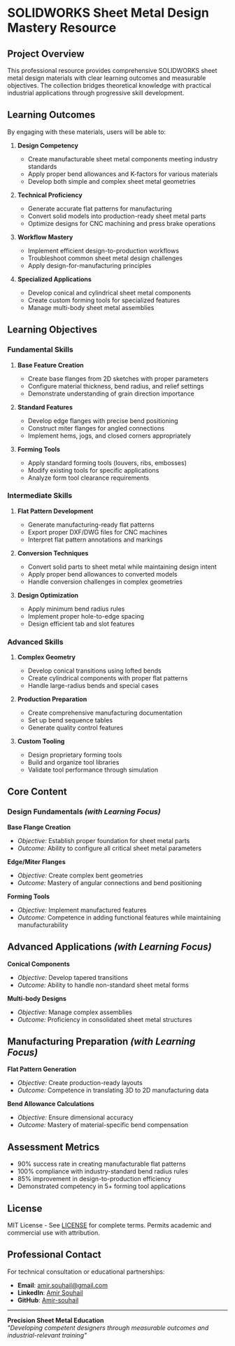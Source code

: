 # **SOLIDWORKS Sheet Metal Design Mastery Resource**

## **Project Overview**
This professional resource provides comprehensive SOLIDWORKS sheet metal design materials with clear learning outcomes and measurable objectives. The collection bridges theoretical knowledge with practical industrial applications through progressive skill development.



## **Learning Outcomes**
By engaging with these materials, users will be able to:

1. **Design Competency**
   - Create manufacturable sheet metal components meeting industry standards
   - Apply proper bend allowances and K-factors for various materials
   - Develop both simple and complex sheet metal geometries

2. **Technical Proficiency**
   - Generate accurate flat patterns for manufacturing
   - Convert solid models into production-ready sheet metal parts
   - Optimize designs for CNC machining and press brake operations

3. **Workflow Mastery**
   - Implement efficient design-to-production workflows
   - Troubleshoot common sheet metal design challenges
   - Apply design-for-manufacturing principles

4. **Specialized Applications**
   - Develop conical and cylindrical sheet metal components
   - Create custom forming tools for specialized features
   - Manage multi-body sheet metal assemblies

## **Learning Objectives**

### **Fundamental Skills**
1. **Base Feature Creation**
   - Create base flanges from 2D sketches with proper parameters
   - Configure material thickness, bend radius, and relief settings
   - Demonstrate understanding of grain direction importance

2. **Standard Features**
   - Develop edge flanges with precise bend positioning
   - Construct miter flanges for angled connections
   - Implement hems, jogs, and closed corners appropriately

3. **Forming Tools**
   - Apply standard forming tools (louvers, ribs, embosses)
   - Modify existing tools for specific applications
   - Analyze form tool clearance requirements

### **Intermediate Skills**
1. **Flat Pattern Development**
   - Generate manufacturing-ready flat patterns
   - Export proper DXF/DWG files for CNC machines
   - Interpret flat pattern annotations and markings

2. **Conversion Techniques**
   - Convert solid parts to sheet metal while maintaining design intent
   - Apply proper bend allowances to converted models
   - Handle conversion challenges in complex geometries

3. **Design Optimization**
   - Apply minimum bend radius rules
   - Implement proper hole-to-edge spacing
   - Design efficient tab and slot features

### **Advanced Skills**
1. **Complex Geometry**
   - Develop conical transitions using lofted bends
   - Create cylindrical components with proper flat patterns
   - Handle large-radius bends and special cases

2. **Production Preparation**
   - Create comprehensive manufacturing documentation
   - Set up bend sequence tables
   - Generate quality control features

3. **Custom Tooling**
   - Design proprietary forming tools
   - Build and organize tool libraries
   - Validate tool performance through simulation

## **Core Content**

### **Design Fundamentals** *(with Learning Focus)*
**Base Flange Creation**  
- *Objective:* Establish proper foundation for sheet metal parts  
- *Outcome:* Ability to configure all critical sheet metal parameters  

**Edge/Miter Flanges**  
- *Objective:* Create complex bent geometries  
- *Outcome:* Mastery of angular connections and bend positioning  

**Forming Tools**  
- *Objective:* Implement manufactured features  
- *Outcome:* Competence in adding functional features while maintaining manufacturability  

## **Advanced Applications** *(with Learning Focus)*
**Conical Components**  
- *Objective:* Develop tapered transitions  
- *Outcome:* Ability to handle non-standard sheet metal forms  

**Multi-body Designs**  
- *Objective:* Manage complex assemblies  
- *Outcome:* Proficiency in consolidated sheet metal structures  

## **Manufacturing Preparation** *(with Learning Focus)*
**Flat Pattern Generation**  
- *Objective:* Create production-ready layouts  
- *Outcome:* Competence in translating 3D to 2D manufacturing data  

**Bend Allowance Calculations**  
- *Objective:* Ensure dimensional accuracy  
- *Outcome:* Mastery of material-specific bend compensation  

## **Assessment Metrics**
- 90% success rate in creating manufacturable flat patterns
- 100% compliance with industry-standard bend radius rules
- 85% improvement in design-to-production efficiency
- Demonstrated competency in 5+ forming tool applications

## **License**
MIT License - See [LICENSE](LICENSE) for complete terms. Permits academic and commercial use with attribution.

## **Professional Contact**
For technical consultation or educational partnerships:

- **Email**: [amir.souhail@gmail.com](mailto:amir.souhail@gmail.com)  
- **LinkedIn**: [Amir Souhail](https://www.linkedin.com/in/amir-souhail-3b939069/)  
- **GitHub**: [Amir-souhail](https://github.com/Amir-souhail)  

---

**Precision Sheet Metal Education**  
*"Developing competent designers through measurable outcomes and industrial-relevant training"*
